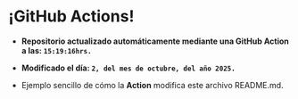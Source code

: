 # ¡GitHub Actions!
* **Repositorio actualizado automáticamente mediante una GitHub Action a las: `15:19:16hrs.`**
* **Modificado el día: `2, del mes de octubre, del año 2025.`**

* Ejemplo sencillo de cómo la **Action** modifica este archivo README.md.
